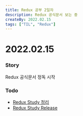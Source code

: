 ```yaml
---
title: Redux 공부 2일차
description: Redux 공식문서 보는 중
createBy: 2022.02.15
tags: ["TIL", "Redux"]
---
```


# 2022.02.15

### Story

Redux 공식문서 정독 시작

### Todo

-   [Redux Study 정리](/TIL/study/redux/story)
-   [Redux Study Release](/TIL/study/study/redux/release)
